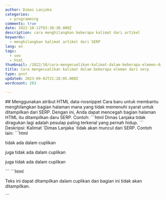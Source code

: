 ```yaml
---
author: Dimas Lanjaka
categories:
  - programming
comments: true
date: 2022-10-12T03:38:30.000Z
description: cara menghilangkan beberapa kalimat dari artikel
keywords:
  - menghilangkan kalimat artikel dari SERP
lang: en
tags:
  - seo
  - html
thumbnail: /2022/10/cara-mengecualikan-kalimat-dalam-beberapa-elemen-dari-serp/cover.png
title: Cara mengecualikan kalimat dalam beberapa elemen dari serp
type: post
updated: 2023-09-02T21:28:05.000Z
wordcount: 283

---
```


\## Menggunakan atribut HTML data-nosnippet Cara baru untuk membantu menghilangkan bagian halaman mana yang tidak memenuhi syarat untuk ditampilkan dari SERP. Dengan ini, Anda dapat mencegah bagian halaman HTML itu ditampilkan daru SERP. Contoh: \`\`\`html Dimas Lanjaka tidak diragukan lagi adalah pesulap paling terkenal yang pernah hidup. \`\`\` Deskripsi: Kalimat \`Dimas Lanjaka\` tidak akan muncul dari SERP. Contoh lain: \`\`\`html

tidak ada dalam cuplikan

juga tidak ada dalam cuplikan

juga tidak ada dalam cuplikan

\`\`\` \`\`\`html

Teks ini dapat ditampilkan dalam cuplikan dan bagian ini tidak akan ditampilkan.

\`\`\`